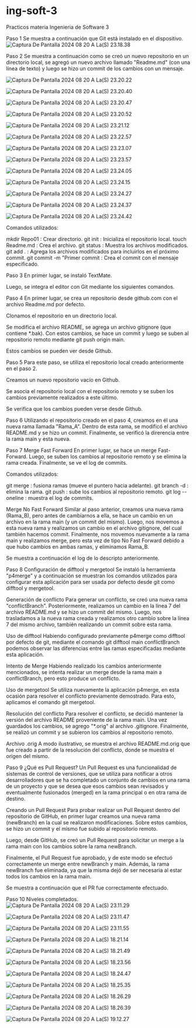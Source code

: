 # ing-soft-3
Practicos materia Ingenieria de Software 3

Paso 1
Se muestra a continuación que Git está instalado en el dispositivo.
![Captura De Pantalla 2024 08 20 A La(S) 23.18.38](Captura%20de%20pantalla%202024-08-20%20a%20la(s)%2023.18.38.png)


Paso 2
Se muestra a continuación como se creó un nuevo repositorio en un directorio local, se agregó un nuevo archivo llamado "Readme.md" (con una línea de texto) y luego se hizo un commit de los cambios con un mensaje.

![Captura De Pantalla 2024 08 20 A La(S) 23.20.22](Captura%20de%20pantalla%202024-08-20%20a%20la(s)%2023.20.22.png)

![Captura De Pantalla 2024 08 20 A La(S) 23.20.40](Captura%20de%20pantalla%202024-08-20%20a%20la(s)%2023.20.40.png)

![Captura De Pantalla 2024 08 20 A La(S) 23.20.47](Captura%20de%20pantalla%202024-08-20%20a%20la(s)%2023.20.47.png)

![Captura De Pantalla 2024 08 20 A La(S) 23.20.52](Captura%20de%20pantalla%202024-08-20%20a%20la(s)%2023.20.52.png)

![Captura De Pantalla 2024 08 20 A La(S) 23.21.12](Captura%20de%20pantalla%202024-08-20%20a%20la(s)%2023.21.12.png)

![Captura De Pantalla 2024 08 20 A La(S) 23.22.57](Captura%20de%20pantalla%202024-08-20%20a%20la(s)%2023.22.57.png)

![Captura De Pantalla 2024 08 20 A La(S) 23.23.07](Captura%20de%20pantalla%202024-08-20%20a%20la(s)%2023.23.07.png)

![Captura De Pantalla 2024 08 20 A La(S) 23.23.57](Captura%20de%20pantalla%202024-08-20%20a%20la(s)%2023.23.57.png)

![Captura De Pantalla 2024 08 20 A La(S) 23.24.05](Captura%20de%20pantalla%202024-08-20%20a%20la(s)%2023.24.05.png)

![Captura De Pantalla 2024 08 20 A La(S) 23.24.15](Captura%20de%20pantalla%202024-08-20%20a%20la(s)%2023.24.15.png)

![Captura De Pantalla 2024 08 20 A La(S) 23.24.27](Captura%20de%20pantalla%202024-08-20%20a%20la(s)%2023.24.27.png)

![Captura De Pantalla 2024 08 20 A La(S) 23.24.37](Captura%20de%20pantalla%202024-08-20%20a%20la(s)%2023.24.37.png)

![Captura De Pantalla 2024 08 20 A La(S) 23.24.42](Captura%20de%20pantalla%202024-08-20%20a%20la(s)%2023.24.42.png)


Comandos utilizados:

mkdir Repo01 : Crear directorio.
git init : Inicializa el repositorio local.
touch Readme.md : Crea el archivo.
git status : Muestra los archivos modificados.
git add . : Agrega los archivos modificados para incluirlos en el próximo commit.
git commit -m "Primer commit : Crea el commit con el mensaje especificado.


Paso 3
En primer lugar, se instaló TextMate.

Luego, se integra el editor con Git mediante los siguientes comandos.

Paso 4
En primer lugar, se crea un repositorio desde github.com con el archivo Readme.md por defecto.

Clonamos el repositorio en un directorio local.

Se modifica el archivo README, se agrega un archivo gitignore (que contiene *.bak). Con estos cambios, se hace un commit y luego se suben al repositorio remoto mediante git push origin main.

Estos cambios se pueden ver desde Github.

Paso 5
Para este paso, se utiliza el repositorio local creado anteriormente en el paso 2.

Creamos un nuevo repositorio vacío en Github.

Se asocia el repositorio local con el repositorio remoto y se suben los cambios previamente realizados a este último.

Se verifica que los cambios pueden verse desde Github.

Paso 6
Utilizando el repositorio creado en el paso 4, creamos en él una nueva rama llamada "Rama_A". Dentro de esta rama, se modificó el archivo README.md y se hizo un commit. Finalmente, se verificó la direrencia entre la rama main y esta nueva.


Paso 7
Merge Fast Forward
En primer lugar, se hace un merge Fast-Forward. Luego, se suben los cambios al repositorio remoto y se elimina la rama creada. Finalmente, se ve el log de commits.

Comandos utilizados:

git merge : fusiona ramas (mueve el puntero hacia adelante).
git branch -d : elimina la rama.
git push : sube los cambios al repositorio remoto.
git log --oneline : muestra el log de commits.


Merge No Fast Forward
Similar al paso anterior, creamos una nueva rama (Rama_B), pero antes de cambiarnos a ella, se hace un cambio en un archivo en la rama main (y un commit del mismo). Luego, nos movemos a esta nueva rama y realizamos un cambio en el archivo gitignore, del cual también hacemos commit. Finalmente, nos movemos nuevamente a la rama main y realizamos merge, pero esta vez de tipo No Fast Forward debido a que hubo cambios en ambas ramas, y eliminamos Rama_B.

Se muestra a continuación el log de lo descripto anteriormente.

Paso 8
Configuración de difftool y mergetool
Se instaló la herramienta "p4merge" y a continuación se muestran los comandos utilizados para configurar esta aplicación para ser usada por defecto desde git como difftool y mergetool.

Generación de conflicto
Para generar un conflicto, se creó una nueva rama "conflictBranch". Posteriormente, realizamos un cambio en la línea 7 del archivo README.md y se hizo un commit del mismo. Luego, nos trasladamos a la nueva rama creada y realizamos otro cambio sobre la línea 7 del mismo archivo, también realizando un commit sobre esta rama.

Uso de difftool
Habiendo configurado previamente p4merge como difftool por defecto de git, mediante el comando git difftool main conflictBranch podemos observar las diferencias entre las ramas especificadas mediante esta aplicación.

Intento de Merge
Habiendo realizado los cambios anteriormente mencionados, se intenta realizar un merge desde la rama main a conflictBranch, pero esto produce un conflicto.

Uso de mergetool
Se utiliza nuevamente la aplicación p4merge, en esta ocasión para resolver el conflicto previamente demostrado. Para esto, aplicamos el comando git mergetool.

Resolución del conflicto
Para resolver el conflicto, se decidió mantener la versión del archivo README proveniente de la rama main. Una vez guardados los cambios, se agrego "*.orig" al archivo .gitignore. Finalmente, se realizó un commit y se subieron los cambios al repositorio remoto.

Archivo .orig
A modo ilustrativo, se muestra el archivo README.md.orig que fue creado a partir de la resolución del conflicto, donde se muestra el origen del mismo.

Paso 9
¿Qué es Pull Request?
Un Pull Request es una funcionalidad de sistemas de control de versiones, que se utiliza para notificar a otros desarrolladores que se ha completado un conjunto de cambios en una rama de un proyecto y que se desea que esos cambios sean revisados y eventualmente fusionados (merged) en la rama principal o en otra rama de destino.

Creando un Pull Request
Para probar realizar un Pull Request dentro del repositorio de GitHub, en primer lugar creamos una nueva rama (newBranch) en la cual se realizaron modificaciones. Sobre estos cambios, se hizo un commit y el mismo fue subido al repositorio remoto.

Luego, desde GitHub, se creó un Pull Request para solicitar un merge a la rama main con los cambios sobre la rama newBranch.

Finalmente, el Pull Request fue aprobado, y de este modo se efectuó correctamente un merge entre newBranch y main. Además, la rama newBranch fue eliminada, ya que la misma dejó de ser necesaria al estar todos los cambios en la rama main.

Se muestra a continuación que el PR fue correctamente efectuado.

Paso 10
Niveles completados.
![Captura De Pantalla 2024 08 20 A La(S) 23.11.29](Captura%20de%20pantalla%202024-08-20%20a%20la(s)%2023.11.29.png)

![Captura De Pantalla 2024 08 20 A La(S) 23.11.47](Captura%20de%20pantalla%202024-08-20%20a%20la(s)%2023.11.47.png)

![Captura De Pantalla 2024 08 20 A La(S) 23.11.55](Captura%20de%20pantalla%202024-08-20%20a%20la(s)%2023.11.55.png)

![Captura De Pantalla 2024 08 20 A La(S) 18.21.14](Captura%20de%20pantalla%202024-08-20%20a%20la(s)%2018.21.14.png)

![Captura De Pantalla 2024 08 20 A La(S) 18.21.49](Captura%20de%20pantalla%202024-08-20%20a%20la(s)%2018.21.49.png)

![Captura De Pantalla 2024 08 20 A La(S) 18.23.56](Captura%20de%20pantalla%202024-08-20%20a%20la(s)%2018.23.56.png)

![Captura De Pantalla 2024 08 20 A La(S) 18.24.47](Captura%20de%20pantalla%202024-08-20%20a%20la(s)%2018.24.47.png)

![Captura De Pantalla 2024 08 20 A La(S) 18.25.35](Captura%20de%20pantalla%202024-08-20%20a%20la(s)%2018.25.35.png)

![Captura De Pantalla 2024 08 20 A La(S) 18.26.29](Captura%20de%20pantalla%202024-08-20%20a%20la(s)%2018.26.29.png)

![Captura De Pantalla 2024 08 20 A La(S) 18.26.39](Captura%20de%20pantalla%202024-08-20%20a%20la(s)%2018.26.39.png)

![Captura De Pantalla 2024 08 20 A La(S) 19.12.27](Captura%20de%20pantalla%202024-08-20%20a%20la(s)%2019.12.27.png)
